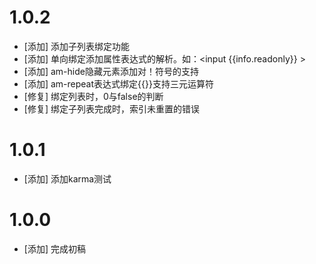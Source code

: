 # 1.0.2
- [添加] 添加子列表绑定功能
- [添加] 单向绑定添加属性表达式的解析。如：&lt;input {{info.readonly}} &gt;
- [添加] am-hide隐藏元素添加对！符号的支持
- [添加] am-repeat表达式绑定{{}}支持三元运算符
- [修复] 绑定列表时，0与false的判断
- [修复] 绑定子列表完成时，索引未重置的错误

# 1.0.1
- [添加] 添加karma测试

# 1.0.0
- [添加] 完成初稿
